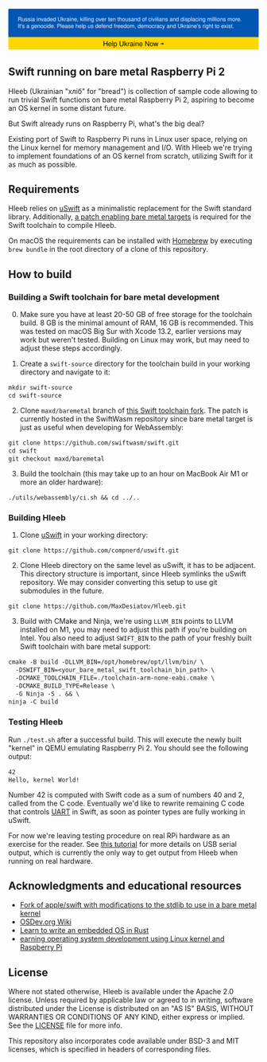 [![Stand With Ukraine](https://raw.githubusercontent.com/vshymanskyy/StandWithUkraine/main/banner2-direct.svg)](https://vshymanskyy.github.io/StandWithUkraine/)

## Swift running on bare metal Raspberry Pi 2

Hleeb (Ukrainian "хліб" for "bread") is collection of sample code allowing to run trivial Swift functions on bare
metal Raspberry Pi 2, aspiring to become an OS kernel in some distant future.

But Swift already runs on Raspberry Pi, what's the big deal?

Existing port of Swift to Raspberry Pi runs in Linux user space, relying on the Linux kernel for memory management
and I/O. With Hleeb we're trying to implement foundations of an OS kernel from scratch, utilizing Swift for it as
much as possible.

## Requirements

Hleeb relies on [uSwift](https://github.com/compnerd/uswift) as a minimalistic replacement for the Swift standard
library. Additionally, [a patch enabling bare metal targets](https://github.com/swiftwasm/swift/pull/4374) is
required for the Swift toolchain to compile Hleeb.

On macOS the requirements can be installed with [Homebrew](https://brew.sh) by executing `brew bundle` in the root
directory of a clone of this repository.

## How to build

### Building a Swift toolchain for bare metal development

0. Make sure you have at least 20-50 GB of free storage for the toolchain build. 8 GB is the minimal amount of RAM,
16 GB is recommended. This was tested on macOS Big Sur with Xcode 13.2, earlier versions may work but weren't tested.
Building on Linux may work, but may need to adjust these steps accordingly.

1. Create a `swift-source` directory for the toolchain build in your working directory and navigate to it:

```
mkdir swift-source
cd swift-source
```

2. Clone `maxd/baremetal` branch of [this Swift toolchain fork](https://github.com/swiftwasm/swift/pull/4374).
   The patch is currently hosted in the SwiftWasm repository since bare metal target is just as useful when developing
   for WebAssembly:

```
git clone https://github.com/swiftwasm/swift.git
cd swift
git checkout maxd/baremetal
```

3. Build the toolchain (this may take up to an hour on MacBook Air M1 or more an older hardware):

```
./utils/webassembly/ci.sh && cd ../..
```

### Building Hleeb

1. Clone [uSwift](https://github.com/compnerd/uswift) in your working directory:

```
git clone https://github.com/compnerd/uswift.git
```

2. Clone Hleeb directory on the same level as uSwift, it has to be adjacent. This directory structure is important,
   since Hleeb symlinks the uSwift repository. We may consider converting this setup to use git submodules in the future.

```
git clone https://github.com/MaxDesiatov/Hleeb.git
```

3. Build with CMake and Ninja, we're using `LLVM_BIN` points to LLVM installed on M1, you may need to adjust this path
   if you're building on Intel. You also need to adjust `SWIFT_BIN` to the path of your freshly built Swift toolchain
   with bare metal support:

```
cmake -B build -DLLVM_BIN=/opt/homebrew/opt/llvm/bin/ \
  -DSWIFT_BIN=<your_bare_metal_swift_toolchain_bin_path> \
  -DCMAKE_TOOLCHAIN_FILE=./toolchain-arm-none-eabi.cmake \
  -DCMAKE_BUILD_TYPE=Release \
  -G Ninja -S . && \
ninja -C build
```

### Testing Hleeb

Run `./test.sh` after a successful build. This will execute the newly built "kernel" in QEMU emulating Raspberry Pi 2.
You should see the following output:

```
42
Hello, kernel World!
```

Number 42 is computed with Swift code as a sum of numbers 40 and 2, called from the C code. Eventually we'd like
to rewrite remaining C code that controls [UART](https://en.wikipedia.org/wiki/UART) in Swift, as soon as pointer
types are fully working in uSwift.

For now we're leaving testing procedure on real RPi hardware as an exercise for the reader. See [this 
tutorial](https://github.com/rust-embedded/rust-raspberrypi-OS-tutorials#-usb-serial-output) for more details on
USB serial output, which is currently the only way to get output from Hleeb when running on real hardware.

## Acknowledgments and educational resources

- [Fork of apple/swift with modifications to the stdlib to use in a bare metal kernel](https://github.com/spevans/swift-kstdlib)
- [OSDev.org Wiki](https://wiki.osdev.org/Main_Page)
- [Learn to write an embedded OS in Rust](https://github.com/rust-embedded/rust-raspberrypi-OS-tutorials)
- [earning operating system development using Linux kernel and Raspberry Pi](https://github.com/s-matyukevich/raspberry-pi-os)

## License

Where not stated otherwise, Hleeb is available under the Apache 2.0 license.
Unless required by applicable law or agreed to in writing, software
distributed under the License is distributed on an "AS IS" BASIS,
WITHOUT WARRANTIES OR CONDITIONS OF ANY KIND, either express or implied.
See the [LICENSE](https://github.com/swiftwasm/Tokamak/blob/main/LICENSE) file for
more info.

This repository also incorporates code available under BSD-3 and MIT licenses, which is specified in headers of
corresponding files.
